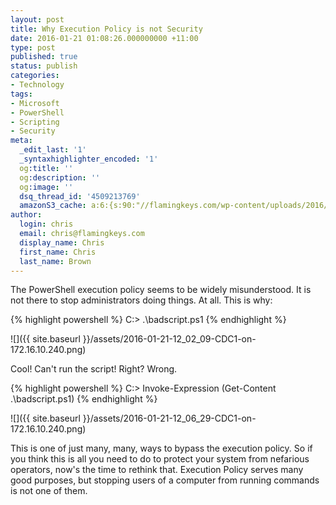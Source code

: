 ```yaml
---
layout: post
title: Why Execution Policy is not Security
date: 2016-01-21 01:08:26.000000000 +11:00
type: post
published: true
status: publish
categories:
- Technology
tags:
- Microsoft
- PowerShell
- Scripting
- Security
meta:
  _edit_last: '1'
  _syntaxhighlighter_encoded: '1'
  og:title: ''
  og:description: ''
  og:image: ''
  dsq_thread_id: '4509213769'
  amazonS3_cache: a:6:{s:90:"//flamingkeys.com/wp-content/uploads/2016/01/2016-01-21-12_02_09-CDC1-on-172.16.10.240.png";i:1105;s:90:"//flamingkeys.com/wp-content/uploads/2016/01/2016-01-21-12_06_29-CDC1-on-172.16.10.240.png";i:1106;s:97:"//flamingkeys.com/wp-content/uploads/2016/01/2016-01-21-12_02_09-CDC1-on-172.16.10.240-300x35.png";i:1105;s:97:"//flamingkeys.com/wp-content/uploads/2016/01/2016-01-21-12_02_09-CDC1-on-172.16.10.240-768x91.png";i:1105;s:97:"//flamingkeys.com/wp-content/uploads/2016/01/2016-01-21-12_02_09-CDC1-on-172.16.10.240-730x86.png";i:1105;s:97:"//flamingkeys.com/wp-content/uploads/2016/01/2016-01-21-12_06_29-CDC1-on-172.16.10.240-300x21.png";i:1106;}
author:
  login: chris
  email: chris@flamingkeys.com
  display_name: Chris
  first_name: Chris
  last_name: Brown
---
```

The PowerShell execution policy seems to be widely misunderstood. It is not there to stop administrators doing things. At all.
This is why:

{% highlight powershell %}
C:\> .\badscript.ps1
{% endhighlight %}


![]({{ site.baseurl }}/assets/2016-01-21-12_02_09-CDC1-on-172.16.10.240.png)

Cool! Can't run the script! Right?
Wrong.

{% highlight powershell %}
C:\> Invoke-Expression (Get-Content .\badscript.ps1)
{% endhighlight %}

![]({{ site.baseurl }}/assets/2016-01-21-12_06_29-CDC1-on-172.16.10.240.png)

This is one of just many, many, ways to bypass the execution policy. So if you think this is all you need to do to protect your system from nefarious operators, now's the time to rethink that. Execution Policy serves many good purposes, but stopping users of a computer from running commands is not one of them.
